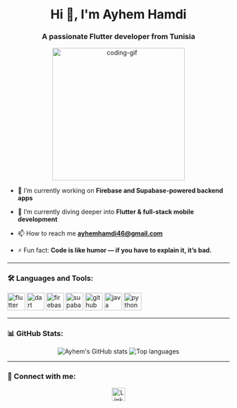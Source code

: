 <h1 align="center">Hi 👋, I'm Ayhem Hamdi</h1>
<h3 align="center">A passionate Flutter developer from Tunisia</h3>

<p align="center">
  <img src="https://media.giphy.com/media/L1R1tvI9svkIWwpVYr/giphy.gif" width="300" alt="coding-gif" />
</p>

- 🔭 I’m currently working on **Firebase and Supabase-powered backend apps**

- 🌱 I’m currently diving deeper into **Flutter & full-stack mobile development**

- 📫 How to reach me **ayhemhamdi46@gmail.com**

- ⚡ Fun fact: **Code is like humor — if you have to explain it, it’s bad.**

---

### 🛠️ Languages and Tools:
<p>
  <img src="https://cdn.jsdelivr.net/gh/devicons/devicon/icons/flutter/flutter-original.svg" alt="flutter" width="40" height="40"/>
  <img src="https://cdn.jsdelivr.net/gh/devicons/devicon/icons/dart/dart-original.svg" alt="dart" width="40" height="40"/>
  <img src="https://cdn.jsdelivr.net/gh/devicons/devicon/icons/firebase/firebase-plain.svg" alt="firebase" width="40" height="40"/>
  <img src="https://cdn.jsdelivr.net/gh/devicons/devicon/icons/supabase/supabase-original.svg" alt="supabase" width="40" height="40"/>
  <img src="https://cdn.jsdelivr.net/gh/devicons/devicon/icons/github/github-original.svg" alt="github" width="40" height="40"/>
  <img src="https://cdn.jsdelivr.net/gh/devicons/devicon/icons/java/java-original.svg" alt="java" width="40" height="40"/>
  <img src="https://cdn.jsdelivr.net/gh/devicons/devicon/icons/python/python-original.svg" alt="python" width="40" height="40"/>
</p>

---

### 📊 GitHub Stats:

<p align="center">
  <img src="https://github-readme-stats.vercel.app/api?username=ayhem8hamdi&show_icons=true&theme=dark" alt="Ayhem's GitHub stats" />
  <img src="https://github-readme-stats.vercel.app/api/top-langs/?username=ayhem8hamdi&layout=compact&langs_count=6&theme=dark" alt="Top languages" />
</p>

---

### 🔗 Connect with me:

<p align="center">
  <a href="https://www.linkedin.com/in/ayhem-hamdi-391a61324/" target="_blank" rel="noopener noreferrer">
    <img src="https://cdn.jsdelivr.net/npm/simple-icons@v9/icons/linkedin.svg" alt="LinkedIn" width="30" height="30" style="vertical-align:middle;" />
  </a>
</p>
